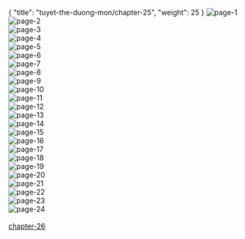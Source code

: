 { "title": "tuyet-the-duong-mon/chapter-25", "weight": 25 }
<img src="tuyet-the-duong-mon_0025_01-6f31d68735c32c691ebf6117e83e5a44.webp" alt="page-1" origin="http://3.bp.blogspot.com/-3X8a9duteAY/VVNtvVhfboI/AAAAAAAAmTg/MefrloNvcKQ/s0/Dau-La-Dai-Luc-2-Chapter-24-P-2.jpg"><br/>
<img src="tuyet-the-duong-mon_0025_02-29d16198edba303fc8d79ef265dde7a2.webp" alt="page-2" origin="http://3.bp.blogspot.com/-NWVWx1OkMoU/VVNtwt79imI/AAAAAAAAmTo/c2IcgODjysk/s0/Dau-La-Dai-Luc-2-Chapter-24-P-3.jpg"><br/>
<img src="tuyet-the-duong-mon_0025_03-5b990f511c10cfa85d8ac9530779686e.webp" alt="page-3" origin="http://3.bp.blogspot.com/-QN3JsY5aqPg/VVNtx8--O0I/AAAAAAAAmTw/AU6nSLS1tB0/s0/Dau-La-Dai-Luc-2-Chapter-24-P-4.jpg"><br/>
<img src="tuyet-the-duong-mon_0025_04-c0556bf1ce389957e654f5a48abd778a.webp" alt="page-4" origin="http://3.bp.blogspot.com/-XoRv804nojI/VVNtypwv2rI/AAAAAAAAmT4/zMUCz5Fr4Lk/s0/Dau-La-Dai-Luc-2-Chapter-24-P-5.jpg"><br/>
<img src="tuyet-the-duong-mon_0025_05-8ec20ca992ad50b9652142d772342785.webp" alt="page-5" origin="http://3.bp.blogspot.com/-hQN5Y0qZMkI/VVNtzjDy73I/AAAAAAAAmUA/IHYRE6muzm4/s0/Dau-La-Dai-Luc-2-Chapter-24-P-6.jpg"><br/>
<img src="tuyet-the-duong-mon_0025_06-e0d1bef650e3889b296b6c519202aa28.webp" alt="page-6" origin="http://3.bp.blogspot.com/-muP6rS48u-Y/VVNt0ZsejsI/AAAAAAAAmUI/zb7C9B7Ko0Y/s0/Dau-La-Dai-Luc-2-Chapter-24-P-7.jpg"><br/>
<img src="tuyet-the-duong-mon_0025_07-967010f725bdb36b08fc0517d28038eb.webp" alt="page-7" origin="http://3.bp.blogspot.com/-khW8SGG8nKQ/VVNt1rDm8XI/AAAAAAAAmUQ/g_-9Loi_bCs/s0/Dau-La-Dai-Luc-2-Chapter-24-P-8.jpg"><br/>
<img src="tuyet-the-duong-mon_0025_08-0dc25e281435aad9d4e8e161b4d19d35.webp" alt="page-8" origin="http://3.bp.blogspot.com/-QeyMbNkfc8M/VVNt2wk_sgI/AAAAAAAAmUY/SDeZYd7vIJc/s0/Dau-La-Dai-Luc-2-Chapter-24-P-9.jpg"><br/>
<img src="tuyet-the-duong-mon_0025_09-ab17ef1f5667a707a1879dfc2d5bbf5c.webp" alt="page-9" origin="http://3.bp.blogspot.com/-bdyhBa02_Vc/VVNt4IeyZzI/AAAAAAAAmUg/pQ2BXVjHegU/s0/Dau-La-Dai-Luc-2-Chapter-24-P-10.jpg"><br/>
<img src="tuyet-the-duong-mon_0025_10-83237e6fe846c7960c2461853b7e0c58.webp" alt="page-10" origin="http://3.bp.blogspot.com/-3HXJCZAff1w/VVNt5ccrW9I/AAAAAAAAmUo/ZzfdssNvNyc/s0/Dau-La-Dai-Luc-2-Chapter-24-P-11.jpg"><br/>
<img src="tuyet-the-duong-mon_0025_11-1db2e686c8daaa10fee2527821bf141d.webp" alt="page-11" origin="http://3.bp.blogspot.com/-VwOxeQQ8h74/VVNt6Z5QRcI/AAAAAAAAmUw/ukzaoY9jboI/s0/Dau-La-Dai-Luc-2-Chapter-24-P-12.jpg"><br/>
<img src="tuyet-the-duong-mon_0025_12-2e30e26a449b122018b1927a08e0368d.webp" alt="page-12" origin="http://3.bp.blogspot.com/-FrqjqHC4RmM/VVNt8AHOpTI/AAAAAAAAmU4/lOPzfl18fxg/s0/Dau-La-Dai-Luc-2-Chapter-24-P-13.jpg"><br/>
<img src="tuyet-the-duong-mon_0025_13-e85a44220d2db98d505c90062cc21ce4.webp" alt="page-13" origin="http://3.bp.blogspot.com/-vncCwah-5tM/VVNt9WgX_TI/AAAAAAAAmVA/I8dZAfeXBDY/s0/Dau-La-Dai-Luc-2-Chapter-24-P-14.jpg"><br/>
<img src="tuyet-the-duong-mon_0025_14-96bbab24a9039e6728e3199b942d56cb.webp" alt="page-14" origin="http://3.bp.blogspot.com/-yeL0ws5yNaA/VVNt-rPSPjI/AAAAAAAAmVI/cVWnMDF8yIU/s0/Dau-La-Dai-Luc-2-Chapter-24-P-15.jpg"><br/>
<img src="tuyet-the-duong-mon_0025_15-8703c24e7cbd90bfc790bd9ca73da711.webp" alt="page-15" origin="http://3.bp.blogspot.com/-ULXZ-ITEhPs/VVNt_35RYiI/AAAAAAAAmVQ/xTxGFu-N1bc/s0/Dau-La-Dai-Luc-2-Chapter-24-P-16.jpg"><br/>
<img src="tuyet-the-duong-mon_0025_16-f1935c4e8cc99a197ffab9f27556b35c.webp" alt="page-16" origin="http://3.bp.blogspot.com/-Jb0fDmHwykY/VVNuBDDFZgI/AAAAAAAAmVY/7blT2yQs7l4/s0/Dau-La-Dai-Luc-2-Chapter-24-P-17.jpg"><br/>
<img src="tuyet-the-duong-mon_0025_17-b43be5004d5da2c8211a65595de59542.webp" alt="page-17" origin="http://3.bp.blogspot.com/-A1o0YDNc3c4/VVNuCDdS48I/AAAAAAAAmVg/GPu4okPnUrw/s0/Dau-La-Dai-Luc-2-Chapter-24-P-18.jpg"><br/>
<img src="tuyet-the-duong-mon_0025_18-e0d72bef680b1ac2e2073a74c26e152e.webp" alt="page-18" origin="http://3.bp.blogspot.com/-cHHjhL6DhWc/VVNuDT_IPbI/AAAAAAAAmVo/_SS6DfD71TE/s0/Dau-La-Dai-Luc-2-Chapter-24-P-19.jpg"><br/>
<img src="tuyet-the-duong-mon_0025_19-d3d915e78831de2a5d0244695eed4255.webp" alt="page-19" origin="http://3.bp.blogspot.com/-Msrupu_mgqw/VVNuEYWp_-I/AAAAAAAAmVw/-BZeHk2XW2A/s0/Dau-La-Dai-Luc-2-Chapter-24-P-20.jpg"><br/>
<img src="tuyet-the-duong-mon_0025_20-4fed81a229a6bca3a65fef5a6baa81ad.webp" alt="page-20" origin="http://3.bp.blogspot.com/-GSrdha68beg/VVNuFco2BLI/AAAAAAAAmV4/i-bzSW-bUxU/s0/Dau-La-Dai-Luc-2-Chapter-24-P-21.jpg"><br/>
<img src="tuyet-the-duong-mon_0025_21-6bbd79e2fbce14bee0a57cc2903d4805.webp" alt="page-21" origin="http://3.bp.blogspot.com/-0Mg6993_xr0/VVNuGEMOeRI/AAAAAAAAmWA/FWNF3OPzHeo/s0/Dau-La-Dai-Luc-2-Chapter-24-P-22.jpg"><br/>
<img src="tuyet-the-duong-mon_0025_22-a2213342a717af7c329faae19a0f4fab.webp" alt="page-22" origin="http://3.bp.blogspot.com/-3rZSV8vbmKg/VVNuHDpDEBI/AAAAAAAAmWI/KbBgPs7vzpo/s0/Dau-La-Dai-Luc-2-Chapter-24-P-23.jpg"><br/>
<img src="tuyet-the-duong-mon_0025_23-d7615d0b1d639e871640aa7dca1615f7.webp" alt="page-23" origin="http://3.bp.blogspot.com/-ED_mKhsxqLE/VVNuIW-XX3I/AAAAAAAAmWQ/UntUFePaNIE/s0/Dau-La-Dai-Luc-2-Chapter-24-P-24.jpg"><br/>
<img src="tuyet-the-duong-mon_0025_24-c32c361cc60a949de3257bcff436bd26.webp" alt="page-24" origin="http://3.bp.blogspot.com/-lkKAXZNAbKU/VVNuJbKBfOI/AAAAAAAAmWY/VMxex8bBgzQ/s0/Dau-La-Dai-Luc-2-Chapter-24-P-25.jpg"><br/>
<br/><a class="nextchap" href="/tuyet-the-duong-mon/chapter-26">chapter-26</a>
